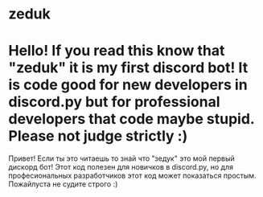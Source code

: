 # zeduk
# Hello! If you read this know that "zeduk" it is my first discord bot! It is code good for new developers in discord.py but for professional developers that code maybe stupid. Please not judge strictly :)

Привет! Если ты это читаешь то знай что "зедук" это мой первый дискорд бот! Этот код полезен для новичков в discord.py, но для професиональных разработчиков этот код может показаться простым. Пожайлуста не судите строго :)
